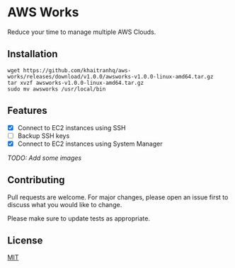 # AWS Works

Reduce your time to manage multiple AWS Clouds.

## Installation

```shell
wget https://github.com/khaitranhq/aws-works/releases/download/v1.0.0/awsworks-v1.0.0-linux-amd64.tar.gz
tar xvzf awsworks-v1.0.0-linux-amd64.tar.gz
sudo mv awsworks /usr/local/bin
```

## Features

- [x] Connect to EC2 instances using SSH
- [ ] Backup SSH keys
- [x] Connect to EC2 instances using System Manager

_TODO: Add some images_

## Contributing

Pull requests are welcome. For major changes, please open an issue first
to discuss what you would like to change.

Please make sure to update tests as appropriate.

## License

[MIT](https://choosealicense.com/licenses/mit/)
